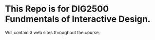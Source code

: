 # This Repo is for DIG2500 Fundmentals of Interactive Design.
Will contain 3 web sites throughout the course.
